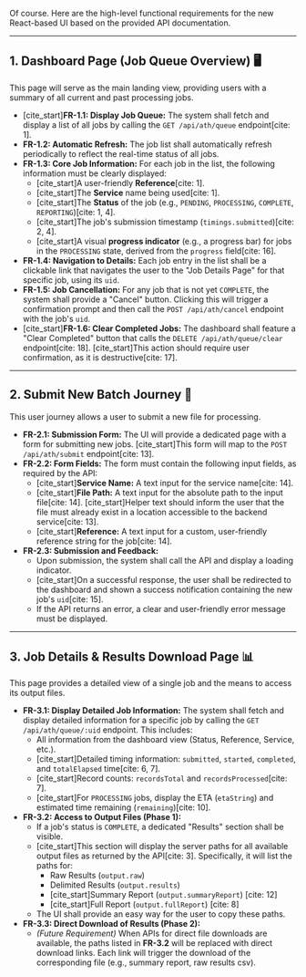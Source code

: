 Of course. Here are the high-level functional requirements for the new React-based UI based on the provided API documentation.

---

## 1. Dashboard Page (Job Queue Overview) 🖥️

This page will serve as the main landing view, providing users with a summary of all current and past processing jobs.

* [cite_start]**FR-1.1: Display Job Queue:** The system shall fetch and display a list of all jobs by calling the `GET /api/ath/queue` endpoint[cite: 1].
* **FR-1.2: Automatic Refresh:** The job list shall automatically refresh periodically to reflect the real-time status of all jobs.
* **FR-1.3: Core Job Information:** For each job in the list, the following information must be clearly displayed:
    * [cite_start]A user-friendly **Reference**[cite: 1].
    * [cite_start]The **Service** name being used[cite: 1].
    * [cite_start]The **Status** of the job (e.g., `PENDING`, `PROCESSING`, `COMPLETE`, `REPORTING`)[cite: 1, 4].
    * [cite_start]The job's submission timestamp (`timings.submitted`)[cite: 2, 4].
    * [cite_start]A visual **progress indicator** (e.g., a progress bar) for jobs in the `PROCESSING` state, derived from the `progress` field[cite: 16].
* **FR-1.4: Navigation to Details:** Each job entry in the list shall be a clickable link that navigates the user to the "Job Details Page" for that specific job, using its `uid`.
* **FR-1.5: Job Cancellation:** For any job that is not yet `COMPLETE`, the system shall provide a "Cancel" button. Clicking this will trigger a confirmation prompt and then call the `POST /api/ath/cancel` endpoint with the job's `uid`.
* [cite_start]**FR-1.6: Clear Completed Jobs:** The dashboard shall feature a "Clear Completed" button that calls the `DELETE /api/ath/queue/clear` endpoint[cite: 18]. [cite_start]This action should require user confirmation, as it is destructive[cite: 17].

---

## 2. Submit New Batch Journey 🚀

This user journey allows a user to submit a new file for processing.

* **FR-2.1: Submission Form:** The UI will provide a dedicated page with a form for submitting new jobs. [cite_start]This form will map to the `POST /api/ath/submit` endpoint[cite: 13].
* **FR-2.2: Form Fields:** The form must contain the following input fields, as required by the API:
    * [cite_start]**Service Name:** A text input for the service name[cite: 14].
    * [cite_start]**File Path:** A text input for the absolute path to the input file[cite: 14]. [cite_start]Helper text should inform the user that the file must already exist in a location accessible to the backend service[cite: 13].
    * [cite_start]**Reference:** A text input for a custom, user-friendly reference string for the job[cite: 14].
* **FR-2.3: Submission and Feedback:**
    * Upon submission, the system shall call the API and display a loading indicator.
    * [cite_start]On a successful response, the user shall be redirected to the dashboard and shown a success notification containing the new job's `uid`[cite: 15].
    * If the API returns an error, a clear and user-friendly error message must be displayed.

---

## 3. Job Details & Results Download Page 📊

This page provides a detailed view of a single job and the means to access its output files.

* **FR-3.1: Display Detailed Job Information:** The system shall fetch and display detailed information for a specific job by calling the `GET /api/ath/queue/:uid` endpoint. This includes:
    * All information from the dashboard view (Status, Reference, Service, etc.).
    * [cite_start]Detailed timing information: `submitted`, `started`, `completed`, and `totalElapsed` time[cite: 6, 7].
    * [cite_start]Record counts: `recordsTotal` and `recordsProcessed`[cite: 7].
    * [cite_start]For `PROCESSING` jobs, display the ETA (`etaString`) and estimated time remaining (`remaining`)[cite: 10].
* **FR-3.2: Access to Output Files (Phase 1):**
    * If a job's status is `COMPLETE`, a dedicated "Results" section shall be visible.
    * [cite_start]This section will display the server paths for all available output files as returned by the API[cite: 3]. Specifically, it will list the paths for:
        * Raw Results (`output.raw`)
        * Delimited Results (`output.results`)
        * [cite_start]Summary Report (`output.summaryReport`) [cite: 12]
        * [cite_start]Full Report (`output.fullReport`) [cite: 8]
    * The UI shall provide an easy way for the user to copy these paths.
* **FR-3.3: Direct Download of Results (Phase 2):**
    * *(Future Requirement)* When APIs for direct file downloads are available, the paths listed in **FR-3.2** will be replaced with direct download links. Each link will trigger the download of the corresponding file (e.g., summary report, raw results csv).
